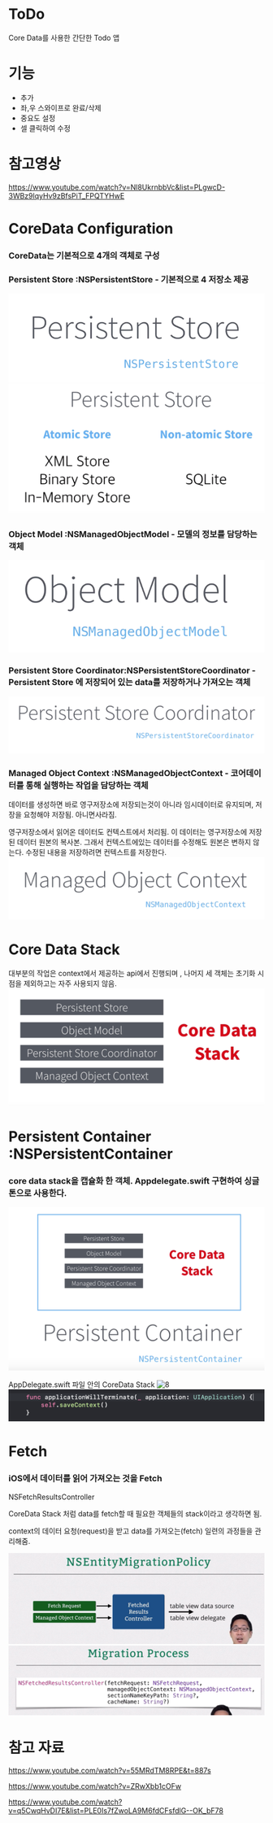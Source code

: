 # ToDo
Core Data를 사용한 간단한 Todo 앱

# 기능
- 추가
- 좌,우 스와이프로 완료/삭제
- 중요도 설정
- 셀 클릭하여 수정


# 참고영상
https://www.youtube.com/watch?v=Nl8UkrnbbVc&list=PLgwcD-3WBz9lqyHv9zBfsPiT_FPQTYHwE






# CoreData Configuration 
### CoreData는 기본적으로 4개의 객체로 구성


### Persistent Store :NSPersistentStore - 기본적으로 4 저장소 제공 
![1](./images/1.png)
![2](./images/2.png)




### Object Model :NSManagedObjectModel - 모델의 정보를 담당하는 객체
![3](./images/3.png)



### Persistent Store Coordinator:NSPersistentStoreCoordinator - Persistent Store 에 저장되어 있는 data를 저장하거나 가져오는 객체 
![4](./images/4.png)





### Managed Object Context :NSManagedObjectContext - 코어데이터를 통해 실행하는 작업을 담당하는 객체
데이터를 생성하면 바로 영구저장소에 저장되는것이 아니라 임시데이터로 유지되며, 저장을 요청해야 저장됨. 아니면사라짐.


영구저장소에서 읽어온 데이터도 컨텍스트에서 처리됨. 이 데이터는 영구저장소에 저장된 데이터 원본의 복사본. 그래서 컨텍스트에있는 데이터를 수정해도 원본은 변하지 않는다. 수정된 내용을 저장하려면 컨텍스트를 저장한다.
![5](./images/5.png)






# Core Data Stack
대부분의 작업은 context에서 제공하는 api에서 진행되며 , 나머지 세 객체는 초기화 시점을 제외하고는 자주 사용되지 않음.
![6](./images/6.tiff)





# Persistent Container :NSPersistentContainer
### core data stack을 캡슐화 한 객체. Appdelegate.swift 구현하여 싱글톤으로 사용한다.
![7](./images/7.tiff)









 AppDelegate.swift 파일 안의 CoreData Stack
![8](./images/8.png)
![9](./images/9.png)






# Fetch
### iOS에서 데이터를 읽어 가져오는 것을 Fetch  
NSFetchResultsController


CoreData Stack 처럼 data를 fetch할 때 필요한 객체들의 stack이라고 생각하면 됨.


context의  데이터 요청(request)을 받고 data를 가져오는(fetch) 일련의 과정들을 관리해줌.


![10](./images/10.tiff)
![11](./images/11.tiff)









# 참고 자료
https://www.youtube.com/watch?v=55MRdTM8RPE&t=887s

https://www.youtube.com/watch?v=ZRwXbb1cOFw

https://www.youtube.com/watch?v=q5CwqHvDI7E&list=PLE0Is7fZwoLA9M6fdCFsfdlG--OK_bF78
